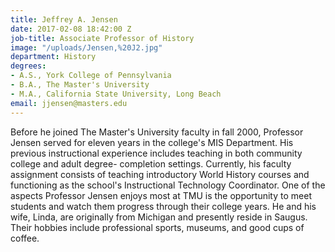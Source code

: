 ```yaml
---
title: Jeffrey A. Jensen
date: 2017-02-08 18:42:00 Z
job-title: Associate Professor of History
image: "/uploads/Jensen,%20J2.jpg"
department: History
degrees:
- A.S., York College of Pennsylvania
- B.A., The Master's University
- M.A., California State University, Long Beach
email: jjensen@masters.edu
---
```


Before he joined The Master's University faculty in fall 2000, Professor Jensen served for eleven years in the college's MIS Department. His previous instructional experience includes teaching in both community college and adult degree- completion settings. Currently, his faculty assignment consists of teaching introductory World History courses and functioning as the school's Instructional Technology Coordinator. One of the aspects Professor Jensen enjoys most at TMU is the opportunity to meet students and watch them progress through their college years. He and his wife, Linda, are originally from Michigan and presently reside in Saugus. Their hobbies include professional sports, museums, and good cups of coffee.